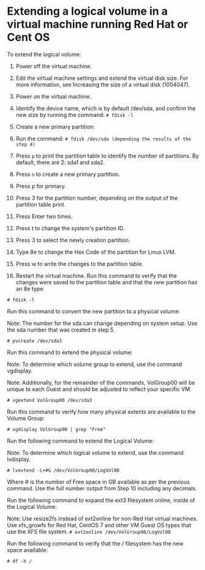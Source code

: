 # Extending a logical volume in a virtual machine running Red Hat or Cent OS

To extend the logical volume:
 
1. Power off the virtual machine.
2. Edit the virtual machine settings and extend the virtual disk size. For more information, see Increasing the size of a virtual disk (1004047).
3. Power on the virtual machine.
4. Identify the device name, which is by default /dev/sda, and confirm the new size by running the command:
`# fdisk -l`
 
5. Create a new primary partition:
  1. Run the command:
    `# fdisk /dev/sda (depending the results of the step 4)`
  2. Press `p` to print the partition table to identify the number of partitions. By default, there are 2: sda1 and sda2.
  3. Press `n` to create a new primary partition.
  4. Press p for primary.
  5. Press 3 for the partition number, depending on the output of the partition table print.
  6. Press Enter two times.
  7. Press t to change the system's partition ID.
  8. Press 3 to select the newly creation partition.
  9. Type 8e to change the Hex Code of the partition for Linux LVM.
  10. Press w to write the changes to the partition table.
 
6. Restart the virtual machine.
Run this command to verify that the changes were saved to the partition table and that the new partition has an 8e type:

`# fdisk -l`
 
Run this command to convert the new partition to a physical volume:

Note: The number for the sda can change depending on system setup. Use the sda number that was created in step 5.

`# pvcreate /dev/sda3`
 
Run this command to extend the physical volume:

Note: To determine which volume group to extend, use the command vgdisplay.

Note: Additionally, for the remainder of the commands, VolGroup00 will be unique to each Guest and should be adjusted to reflect your specific VM.

`# vgextend VolGroup00 /dev/sda3`
 
Run this command to verify how many physical extents are available to the Volume Group:

`# vgdisplay VolGroup00 | grep "Free"`
 
Run the following command to extend the Logical Volume:

Note: To determine which logical volume to extend, use the command lvdisplay.

`# lvextend -L+#G /dev/VolGroup00/LogVol00`

Where # is the number of Free space in GB available as per the previous command. Use the full number output from Step 10 including any decimals.
 
Run the following command to expand the ext3 filesystem online, inside of the Logical Volume:

Note:
Use resize2fs instead of ext2online for non-Red Hat virtual machines.
Use xfs_growfs for Red Hat, CentOS 7 and other VM Guest OS types that use the XFS file system.
`# ext2online /dev/VolGroup00/LogVol00`
 
Run the following command to verify that the / filesystem has the new space available:

`# df -h /`
